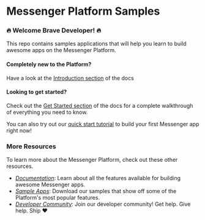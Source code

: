 # Messenger Platform Samples

### 🔥 Welcome Brave Developer! 🔥
  
This repo contains samples applications that will help you learn to build awesome apps on the Messenger Platform. 

#### Completely new to the Platform?

Have a look at the [Introduction section](https://developers.facebook.com/docs/messenger-platform/getting-started) of the docs


#### Looking to get started?

Check out the [Get Started section](https://developers.facebook.com/docs/messenger-platform/getting-started) of the docs for a complete walkthrough of everything you need to know.

You can also try out our [quick start tutorial](https://developers.facebook.com/docs/messenger-platform/getting-started/quick-start) to build your first Messenger app right now!

### More Resources

To learn more about the Messenger Platform, check out these other resources.

- *[Documentation](https://developers.facebook.com/docs/messenger-platform/)*: Learn about all the features available for building awesome Messenger apps.
- *[Sample Apps](https://github.com/fbsamples/messenger-bot-samples)*: Download our samples that show off some of the Platform's most popular features.
- *[Developer Community](https://www.facebook.com/groups/messengerplatform/)*: Join our developer community! Get help. Give help. Ship ❤️
